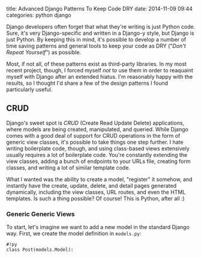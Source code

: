 title: Advanced Django Patterns To Keep Code DRY
date: 2014-11-09 09:44
categories: python django

Django developers often forget that what they're writing is just Python code.
Sure, it's very Django-specific and written in a Django-y style, but Django is
just Python. By keeping this in mind, it's possible to develop a number of time
saving patterns and general tools to keep your code as DRY ("*Don't Repeat Yourself*") as possible.

Most, if not all, of these patterns exist as third-party libraries. In my most
recent project, though, I forced myself *not* to use them in order to reaquaint
myself with Django after an extended hiatus. I'm reasonably happy with the
results, so I thought I'd share a few of the design patterns I found
particularly useful.

## CRUD

Django's sweet spot is *CRUD* (Create Read Update Delete) applications, where
models are being created, manipulated, and queried. While Django comes with a
good deal of support for CRUD operations in the form of generic view classes,
it's possible to take things one step further. I hate writing boilerplate code,
though, and using class-based views extensively usually requires a lot of
boilerplate code. You're constantly extending the view classes, adding a bunch
of endpoints to your URLs file, creating form classes, and writing a lot of
similar template code.

What I wanted was the ability to create a model, "register" it somehow, and
instantly have the create, update, delete, and detail pages generated
dynamically, including the view classes, URL routes, and even the HTML templates.
Is such a thing possible? Of course! This is Python, after all :)

### Generic Generic Views

To start, let's imagine we want to add a new model in the standard Django way.
First, we create the model definition in `models.py`:

    #!py
    class Post(models.Model):
        
